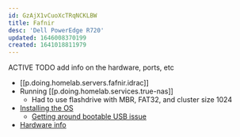 ```yaml
---
id: GzAjX1vCuoXcTRqNCKLBW
title: Fafnir
desc: 'Dell PowerEdge R720'
updated: 1646008370199
created: 1641018811979
---
```


ACTIVE
TODO add info on the hardware, ports, etc

- [[p.doing.homelab.servers.fafnir.idrac]]
- Running [[p.doing.homelab.services.true-nas]]
  - Had to use flashdrive with MBR, FAT32, and cluster size 1024
- [Installing the OS][2]
  - [Getting around bootable USB issue][3]
- [Hardware info][1]

[1]: https://qrl.dell.com/Product/Detail/3
[2]: https://www.dell.com/support/kbdoc/en-il/000130160/how-to-install-the-operating-system-on-a-dell-poweredge-server-os-deployment
[3]: https://www.truenas.com/community/threads/dell-poweredge-r720-boot-problem.21259/
